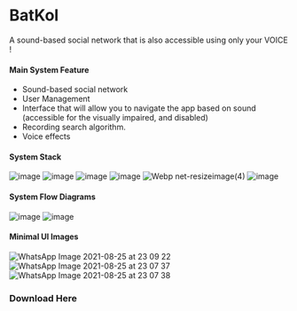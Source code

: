 # BatKol
A sound-based social network that is also accessible using only your VOICE !

#### Main System Feature 
* Sound-based social network
* User Management
* Interface that will allow you to navigate the app based on sound (accessible for the visually impaired, and disabled)
* Recording search algorithm.
* Voice effects
#### System Stack
![image](https://user-images.githubusercontent.com/31191253/130861024-9015eed3-3bb2-4d83-a98a-70071b90d252.png)
![image](https://user-images.githubusercontent.com/31191253/130861035-1c08bd57-e6f6-4e2d-bbec-c07b30afac26.png)
![image](https://user-images.githubusercontent.com/31191253/130861042-921785ba-01a2-45af-abbb-2be8a74021bd.png)
![image](https://user-images.githubusercontent.com/31191253/130861066-08427849-7b58-496b-b4d3-70608715e459.png)
![Webp net-resizeimage(4)](https://user-images.githubusercontent.com/31191253/130861683-f9b77e14-9e3f-425b-8a70-0791710c61a7.png)
![image](https://user-images.githubusercontent.com/31191253/130861071-c967a33a-e70b-4e1a-b8aa-1ed6e361ffd7.png)

#### System Flow Diagrams
![image](https://user-images.githubusercontent.com/31191253/130861798-f8a67f2c-c61a-4c0d-95b8-ef5ad8459dc9.png)
![image](https://user-images.githubusercontent.com/31191253/130861809-30cbcb6a-ff9b-42e8-a5ef-7a2f093782fc.png)


#### Minimal UI Images
![WhatsApp Image 2021-08-25 at 23 09 22](https://user-images.githubusercontent.com/31191253/130861868-5074c661-2320-49bc-b3a0-e20c2e435780.jpeg)
![WhatsApp Image 2021-08-25 at 23 07 37](https://user-images.githubusercontent.com/31191253/130861877-c3856970-7390-4b68-a6e7-3dff8e92bfca.jpeg)
![WhatsApp Image 2021-08-25 at 23 07 38](https://user-images.githubusercontent.com/31191253/130861881-9f250456-8a51-4e1e-875d-918629adaf2b.jpeg)



### Download Here
